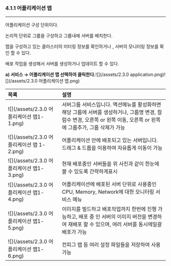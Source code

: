 ### 4.1.1   어플리케이션 맵

---

어플리케이션 구성 단위이다.

논리적 단위로 그룹을 구성하고 그룹내에 서버를 배치한다.

맵을 구성하고 있는 클러스터의 미터링 정보를 확인하거나 , 서버의 모니터링 정보를 확인 할 수 있다.

배포 작업을 생성해서 서버를 생성하거나 업데이트 할 수 있다.

**a\) 서비스 **→** 어플리케이션 맵 선택하여 클릭한다.**![](/assets/2.3.0 application.png)![](/assets/2.3.0 어플리케이션 맵.png)

| **목록** | **설명** |
| :--- | :--- |
| ![](/assets/2.3.0 어플리케이션 맵1-1.png) | 서버그룹 서비스입니다. 액션메뉴를 활성화하면 해당 그룹에 서버를 생성하거나, 그룹명 변경, 컬럼수 변경, 오른쪽 or 왼쪽 이동, 오른쪽 or 왼쪽에 그룹추가, 그룹 삭제가 가능 |
| ![](/assets/2.3.0 어플리케이션 맵 1-2.png) | 어플리케이션  안에 배포되고 있는 서버입니다. 드래그 & 드롭을 이용하여 자유롭게 이동이 가능 |
| ![](/assets/2.3.0 어플리케이션 맵1-3.png) | 현재 배포중인 서버들을 위 사진과 같이 한눈에 볼 수 있도록 간략하게표시 |
| ![](/assets/2.3.0 어플리케이션 맵1-4.png) | 어플리케이션에 배포된 서버 단위로 사용중인 CPU, Memory, Network에 대한 모니터링 서비스 메뉴 |
| ![](/assets/2.3.0 어플리케이션 맵1-5.png) | 이미지를 빌드하고 배포작업까지 한번에 진행 가능하고, 배포 중 인 서버의 이미지 버전을 변경하여 재배포 할 수 있으며, 여러 서버를 동시에일괄배포가 가능 |
| ![](/assets/2.3.0 어플리케이션 맵1-6.png) | 컨피그 맵 등 여러 설정 파일들을 저장하여 사용 가능 |



